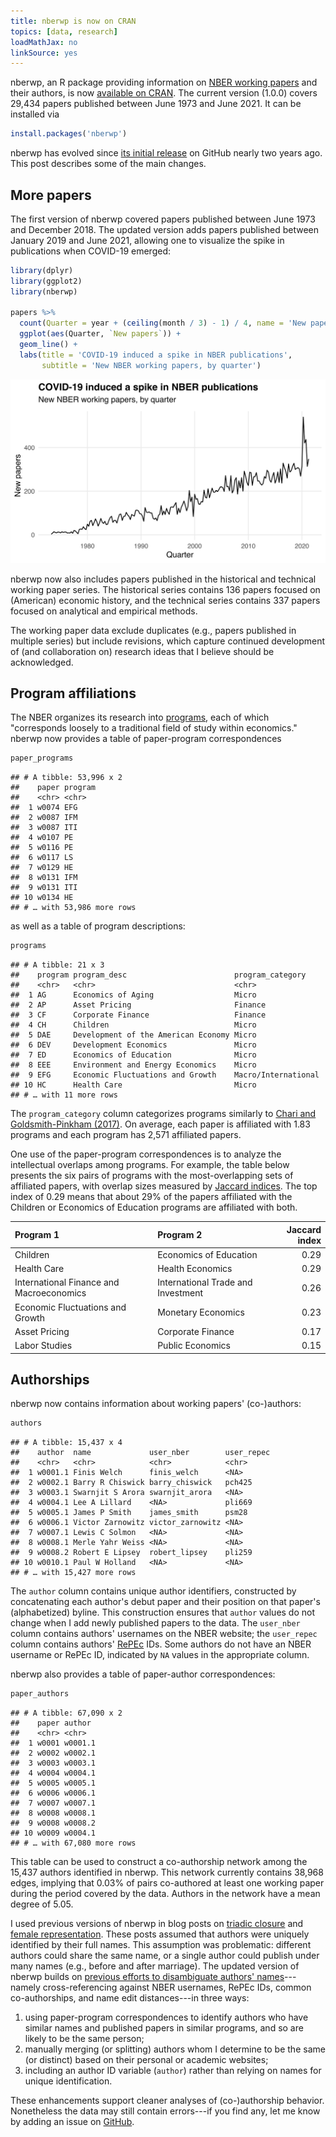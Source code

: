 ```yaml
---
title: nberwp is now on CRAN
topics: [data, research]
loadMathJax: no
linkSource: yes
---
```


nberwp, an R package providing information on [NBER working papers](https://www.nber.org/papers) and their authors, is now [available on CRAN](https://cran.r-project.org/package=nberwp).
The current version (1.0.0) covers 29,434 papers published between June 1973 and June 2021.
It can be installed via

```r
install.packages('nberwp')
```

nberwp has evolved since [its initial release](/blog/introducing-nberwp/) on GitHub nearly two years ago.
This post describes some of the main changes.

## More papers

The first version of nberwp covered papers published between June 1973 and December 2018.
The updated version adds papers published between January 2019 and June 2021, allowing one to visualize the spike in publications when COVID-19 emerged:

```r
library(dplyr)
library(ggplot2)
library(nberwp)

papers %>%
  count(Quarter = year + (ceiling(month / 3) - 1) / 4, name = 'New papers') %>%
  ggplot(aes(Quarter, `New papers`)) +
  geom_line() +
  labs(title = 'COVID-19 induced a spike in NBER publications',
       subtitle = 'New NBER working papers, by quarter')
```

![](figures/covid-1.svg)

nberwp now also includes papers published in the historical and technical working paper series.
The historical series contains 136 papers focused on (American) economic history, and the technical series contains 337 papers focused on analytical and empirical methods.

The working paper data exclude duplicates (e.g., papers published in multiple series) but include revisions, which capture continued development of (and collaboration on) research ideas that I believe should be acknowledged.

## Program affiliations

The NBER organizes its research into [programs](https://www.nber.org/programs-projects/programs-working-groups), each of which "corresponds loosely to a traditional field of study within economics."
nberwp now provides a table of paper-program correspondences

```r
paper_programs
```

```
## # A tibble: 53,996 x 2
##    paper program
##    <chr> <chr>  
##  1 w0074 EFG    
##  2 w0087 IFM    
##  3 w0087 ITI    
##  4 w0107 PE     
##  5 w0116 PE     
##  6 w0117 LS     
##  7 w0129 HE     
##  8 w0131 IFM    
##  9 w0131 ITI    
## 10 w0134 HE     
## # … with 53,986 more rows
```

as well as a table of program descriptions:

```r
programs
```

```
## # A tibble: 21 x 3
##    program program_desc                        program_category   
##    <chr>   <chr>                               <chr>              
##  1 AG      Economics of Aging                  Micro              
##  2 AP      Asset Pricing                       Finance            
##  3 CF      Corporate Finance                   Finance            
##  4 CH      Children                            Micro              
##  5 DAE     Development of the American Economy Micro              
##  6 DEV     Development Economics               Micro              
##  7 ED      Economics of Education              Micro              
##  8 EEE     Environment and Energy Economics    Micro              
##  9 EFG     Economic Fluctuations and Growth    Macro/International
## 10 HC      Health Care                         Micro              
## # … with 11 more rows
```

The `program_category` column categorizes programs similarly to [Chari and Goldsmith-Pinkham (2017)](https://www.nber.org/papers/w23953).
On average, each paper is affiliated with 1.83 programs and each program has 2,571 affiliated papers.

One use of the paper-program correspondences is to analyze the intellectual overlaps among programs.
For example, the table below presents the six pairs of programs with the most-overlapping sets of affiliated papers, with overlap sizes measured by [Jaccard indices](https://en.wikipedia.org/wiki/Jaccard_index).
The top index of 0.29 means that about 29% of the papers affiliated with the Children or Economics of Education programs are affiliated with both.

|Program 1                                |Program 2                          | Jaccard index|
|:----------------------------------------|:----------------------------------|-------------:|
|Children                                 |Economics of Education             |          0.29|
|Health Care                              |Health Economics                   |          0.29|
|International Finance and Macroeconomics |International Trade and Investment |          0.26|
|Economic Fluctuations and Growth         |Monetary Economics                 |          0.23|
|Asset Pricing                            |Corporate Finance                  |          0.17|
|Labor Studies                            |Public Economics                   |          0.15|

## Authorships

nberwp now contains information about working papers' (co-)authors:

```r
authors
```

```
## # A tibble: 15,437 x 4
##    author  name             user_nber        user_repec
##    <chr>   <chr>            <chr>            <chr>     
##  1 w0001.1 Finis Welch      finis_welch      <NA>      
##  2 w0002.1 Barry R Chiswick barry_chiswick   pch425    
##  3 w0003.1 Swarnjit S Arora swarnjit_arora   <NA>      
##  4 w0004.1 Lee A Lillard    <NA>             pli669    
##  5 w0005.1 James P Smith    james_smith      psm28     
##  6 w0006.1 Victor Zarnowitz victor_zarnowitz <NA>      
##  7 w0007.1 Lewis C Solmon   <NA>             <NA>      
##  8 w0008.1 Merle Yahr Weiss <NA>             <NA>      
##  9 w0008.2 Robert E Lipsey  robert_lipsey    pli259    
## 10 w0010.1 Paul W Holland   <NA>             <NA>      
## # … with 15,427 more rows
```

The `author` column contains unique author identifiers, constructed by concatenating each author's debut paper and their position on that paper's (alphabetized) byline.
This construction ensures that `author` values do not change when I add newly published papers to the data.
The `user_nber` column contains authors' usernames on the NBER website; the `user_repec` column contains authors' [RePEc](https://ideas.repec.org) IDs.
Some authors do not have an NBER username or RePEc ID, indicated by `NA` values in the appropriate column.

nberwp also provides a table of paper-author correspondences:

```r
paper_authors
```

```
## # A tibble: 67,090 x 2
##    paper author 
##    <chr> <chr>  
##  1 w0001 w0001.1
##  2 w0002 w0002.1
##  3 w0003 w0003.1
##  4 w0004 w0004.1
##  5 w0005 w0005.1
##  6 w0006 w0006.1
##  7 w0007 w0007.1
##  8 w0008 w0008.1
##  9 w0008 w0008.2
## 10 w0009 w0004.1
## # … with 67,080 more rows
```

This table can be used to construct a co-authorship network among the 15,437 authors identified in nberwp.
This network currently contains 38,968 edges, implying that 0.03% of pairs co-authored at least one working paper during the period covered by the data.
Authors in the network have a mean degree of 5.05.

I used previous versions of nberwp in blog posts on [triadic closure](/blog/triadic-closure-nber/) and [female representation](/blog/female-representation-collaboration-nber/).
These posts assumed that authors were uniquely identified by their full names.
This assumption was problematic: different authors could share the same name, or a single author could publish under many names (e.g., before and after marriage).
The updated version of nberwp builds on [previous efforts to disambiguate authors' names](/blog/nber-co-authorships/)---namely cross-referencing against NBER usernames, RePEc IDs, common co-authorships, and name edit distances---in three ways:

1. using paper-program correspondences to identify authors who have similar names and published papers in similar programs, and so are likely to be the same person;
2. manually merging (or splitting) authors whom I determine to be the same (or distinct) based on their personal or academic websites;
3. including an author ID variable (`author`) rather than relying on names for unique identification.

These enhancements support cleaner analyses of (co-)authorship behavior.
Nonetheless the data may still contain errors---if you find any, let me know by adding an issue on [GitHub](https://github.com/bldavies/nberwp).

